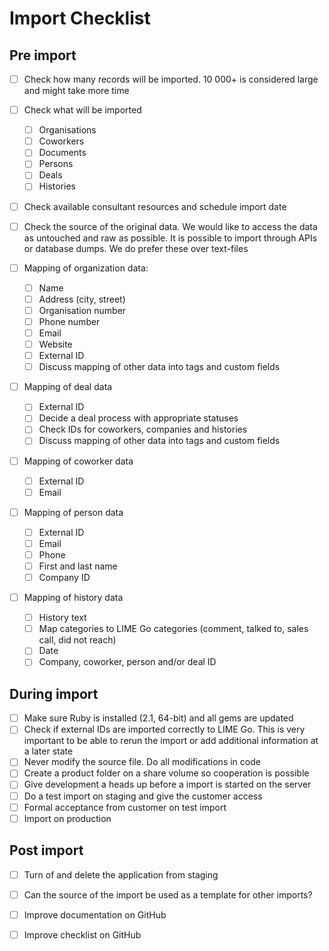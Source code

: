 # Import Checklist

## Pre import
- [ ] Check how many records will be imported. 10 000+ is considered large and might take more time
- [ ] Check what will be imported 
	- [ ] Organisations
	- [ ] Coworkers
	- [ ] Documents
	- [ ] Persons
	- [ ] Deals
	- [ ] Histories

- [ ] Check available consultant resources and schedule import date
- [ ] Check the source of the original data. We would like to access the data as untouched and raw as possible. It is possible to import through APIs or database dumps. We do prefer these over text-files

- [ ] Mapping of organization data: 
	- [ ] Name
	- [ ] Address (city, street)
	- [ ] Organisation number
	- [ ] Phone number
	- [ ] Email
	- [ ] Website
	- [ ] External ID
	- [ ] Discuss mapping of other data into tags and custom fields

- [ ] Mapping of deal data
	- [ ] External ID
	- [ ] Decide a deal process with appropriate statuses
	- [ ] Check IDs for coworkers, companies and histories
	- [ ] Discuss mapping of other data into tags and custom fields

- [ ] Mapping of coworker data
	- [ ] External ID
	- [ ] Email

- [ ] Mapping of person data
	- [ ] External ID
	- [ ] Email
	- [ ] Phone
	- [ ] First and last name
	- [ ] Company ID

- [ ] Mapping of history data
	- [ ] History text
	- [ ] Map categories to LIME Go categories (comment, talked to, sales call, did not reach)
	- [ ] Date
	- [ ] Company, coworker, person and/or deal ID

## During import

 - [ ] Make sure Ruby is installed (2.1, 64-bit) and all gems are updated
- [ ] Check if external IDs are imported correctly to LIME Go. This is very important to be able to rerun the import or add additional information at a later state
 - [ ] Never modify the source file. Do all modifications in code
- [ ] Create a product folder on a share volume so cooperation is possible
- [ ] Give development a heads up before a import is started on the server
- [ ] Do a test import on staging and give the customer access
- [ ] Formal acceptance from customer on test import
- [ ] Import on production

## Post import
- [ ] Turn of and delete the application from staging
- [ ] Can the source of the import be used as a template for other imports? 
- [ ] Improve documentation on GitHub
- [ ] Improve checklist on GitHub

